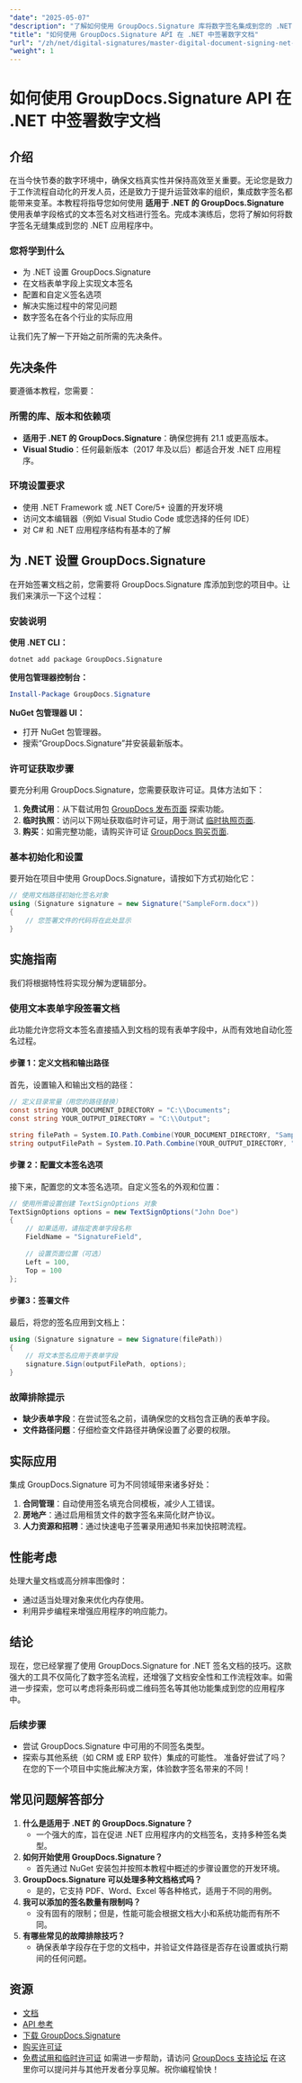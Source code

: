 ```yaml
---
"date": "2025-05-07"
"description": "了解如何使用 GroupDocs.Signature 库将数字签名集成到您的 .NET 应用程序中。高效简化文档签名流程。"
"title": "如何使用 GroupDocs.Signature API 在 .NET 中签署数字文档"
"url": "/zh/net/digital-signatures/master-digital-document-signing-net-groupdocs/"
"weight": 1
---
```


# 如何使用 GroupDocs.Signature API 在 .NET 中签署数字文档
## 介绍
在当今快节奏的数字环境中，确保文档真实性并保持高效至关重要。无论您是致力于工作流程自动化的开发人员，还是致力于提升运营效率的组织，集成数字签名都能带来变革。本教程将指导您如何使用 **适用于 .NET 的 GroupDocs.Signature** 使用表单字段格式的文本签名对文档进行签名。完成本演练后，您将了解如何将数字签名无缝集成到您的 .NET 应用程序中。

### 您将学到什么
- 为 .NET 设置 GroupDocs.Signature
- 在文档表单字段上实现文本签名
- 配置和自定义签名选项
- 解决实施过程中的常见问题
- 数字签名在各个行业的实际应用

让我们先了解一下开始之前所需的先决条件。
## 先决条件
要遵循本教程，您需要：

### 所需的库、版本和依赖项
- **适用于 .NET 的 GroupDocs.Signature**：确保您拥有 21.1 或更高版本。
- **Visual Studio**：任何最新版本（2017 年及以后）都适合开发 .NET 应用程序。

### 环境设置要求
- 使用 .NET Framework 或 .NET Core/5+ 设置的开发环境
- 访问文本编辑器（例如 Visual Studio Code 或您选择的任何 IDE）
- 对 C# 和 .NET 应用程序结构有基本的了解
## 为 .NET 设置 GroupDocs.Signature
在开始签署文档之前，您需要将 GroupDocs.Signature 库添加到您的项目中。让我们来演示一下这个过程：
### 安装说明
**使用 .NET CLI：**
```shell
dotnet add package GroupDocs.Signature
```
**使用包管理器控制台：**
```powershell
Install-Package GroupDocs.Signature
```
**NuGet 包管理器 UI：**
- 打开 NuGet 包管理器。
- 搜索“GroupDocs.Signature”并安装最新版本。
### 许可证获取步骤
要充分利用 GroupDocs.Signature，您需要获取许可证。具体方法如下：
1. **免费试用**：从下载试用包 [GroupDocs 发布页面](https://releases.groupdocs.com/signature/net/) 探索功能。
2. **临时执照**：访问以下网址获取临时许可证，用于测试 [临时执照页面](https://purchase。groupdocs.com/temporary-license/).
3. **购买**：如需完整功能，请购买许可证 [GroupDocs 购买页面](https://purchase。groupdocs.com/buy).
### 基本初始化和设置
要开始在项目中使用 GroupDocs.Signature，请按如下方式初始化它：
```csharp
// 使用文档路径初始化签名对象
using (Signature signature = new Signature("SampleForm.docx"))
{
    // 您签署文件的代码将在此处显示
}
```
## 实施指南
我们将根据特性将实现分解为逻辑部分。
### 使用文本表单字段签署文档
此功能允许您将文本签名直接插入到文档的现有表单字段中，从而有效地自动化签名过程。
#### 步骤 1：定义文档和输出路径
首先，设置输入和输出文档的路径：
```csharp
// 定义目录常量（用您的路径替换）
const string YOUR_DOCUMENT_DIRECTORY = "C:\\Documents";
const string YOUR_OUTPUT_DIRECTORY = "C:\\Output";

string filePath = System.IO.Path.Combine(YOUR_DOCUMENT_DIRECTORY, "SampleForm.docx");
string outputFilePath = System.IO.Path.Combine(YOUR_OUTPUT_DIRECTORY, "SignedDocument.docx");
```
#### 步骤 2：配置文本签名选项
接下来，配置您的文本签名选项。自定义签名的外观和位置：
```csharp
// 使用所需设置创建 TextSignOptions 对象
TextSignOptions options = new TextSignOptions("John Doe")
{
    // 如果适用，请指定表单字段名称
    FieldName = "SignatureField",
    
    // 设置页面位置（可选）
    Left = 100,
    Top = 100
};
```
#### 步骤3：签署文件
最后，将您的签名应用到文档上：
```csharp
using (Signature signature = new Signature(filePath))
{
    // 将文本签名应用于表单字段
    signature.Sign(outputFilePath, options);
}
```
### 故障排除提示
- **缺少表单字段**：在尝试签名之前，请确保您的文档包含正确的表单字段。
- **文件路径问题**：仔细检查文件路径并确保设置了必要的权限。
## 实际应用
集成 GroupDocs.Signature 可为不同领域带来诸多好处：
1. **合同管理**：自动使用签名填充合同模板，减少人工错误。
2. **房地产**：通过启用租赁文件的数字签名来简化财产协议。
3. **人力资源和招聘**：通过快速电子签署录用通知书来加快招聘流程。
## 性能考虑
处理大量文档或高分辨率图像时：
- 通过适当处理对象来优化内存使用。
- 利用异步编程来增强应用程序的响应能力。
## 结论
现在，您已经掌握了使用 GroupDocs.Signature for .NET 签名文档的技巧。这款强大的工具不仅简化了数字签名流程，还增强了文档安全性和工作流程效率。如需进一步探索，您可以考虑将条形码或二维码签名等其他功能集成到您的应用程序中。
### 后续步骤
- 尝试 GroupDocs.Signature 中可用的不同签名类型。
- 探索与其他系统（如 CRM 或 ERP 软件）集成的可能性。
准备好尝试了吗？在您的下一个项目中实施此解决方案，体验数字签名带来的不同！
## 常见问题解答部分
1. **什么是适用于 .NET 的 GroupDocs.Signature？**
   - 一个强大的库，旨在促进 .NET 应用程序内的文档签名，支持多种签名类型。
2. **如何开始使用 GroupDocs.Signature？**
   - 首先通过 NuGet 安装包并按照本教程中概述的步骤设置您的开发环境。
3. **GroupDocs.Signature 可以处理多种文档格式吗？**
   - 是的，它支持 PDF、Word、Excel 等各种格式，适用于不同的用例。
4. **我可以添加的签名数量有限制吗？**
   - 没有固有的限制；但是，性能可能会根据文档大小和系统功能而有所不同。
5. **有哪些常见的故障排除技巧？**
   - 确保表单字段存在于您的文档中，并验证文件路径是否存在设置或执行期间的任何问题。
## 资源
- [文档](https://docs.groupdocs.com/signature/net/)
- [API 参考](https://reference.groupdocs.com/signature/net/)
- [下载 GroupDocs.Signature](https://releases.groupdocs.com/signature/net/)
- [购买许可证](https://purchase.groupdocs.com/buy)
- [免费试用和临时许可证](https://releases.groupdocs.com/signature/net/)
如需进一步帮助，请访问 [GroupDocs 支持论坛](https://forum.groupdocs.com/c/signature/) 在这里你可以提问并与其他开发者分享见解。祝你编程愉快！